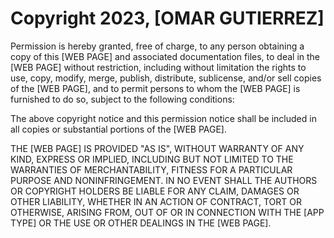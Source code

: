 # Copyright 2023, [OMAR GUTIERREZ]

Permission is hereby granted, free of charge, to any person obtaining a copy of this [WEB PAGE] and associated documentation files, to deal in the [WEB PAGE] without restriction, including without limitation the rights to use, copy, modify, merge, publish, distribute, sublicense, and/or sell copies of the [WEB PAGE], and to permit persons to whom the [WEB PAGE] is furnished to do so, subject to the following conditions:

The above copyright notice and this permission notice shall be included in all copies or substantial portions of the [WEB PAGE].

THE [WEB PAGE] IS PROVIDED "AS IS", WITHOUT WARRANTY OF ANY KIND, EXPRESS OR IMPLIED, INCLUDING BUT NOT LIMITED TO THE WARRANTIES OF MERCHANTABILITY, FITNESS FOR A PARTICULAR PURPOSE AND NONINFRINGEMENT. IN NO EVENT SHALL THE AUTHORS OR COPYRIGHT HOLDERS BE LIABLE FOR ANY CLAIM, DAMAGES OR OTHER LIABILITY, WHETHER IN AN ACTION OF CONTRACT, TORT OR OTHERWISE, ARISING FROM, OUT OF OR IN CONNECTION WITH THE [APP TYPE] OR THE USE OR OTHER DEALINGS IN THE [WEB PAGE].
